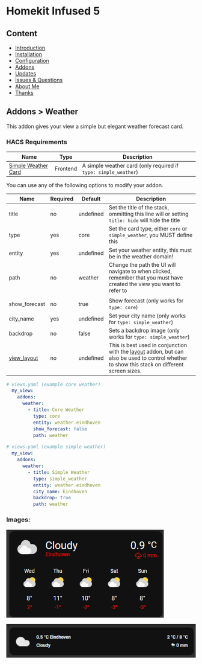 # Homekit Infused 5

## Content
- [Introduction](../index.md)
- [Installation](../installation.md)
- [Configuration](../configuration.md)
- [Addons](../addons.md)
- [Updates](../updates.md)
- [Issues & Questions](../issues.md)
- [About Me](../about.md)
- [Thanks](../thanks.md)

## Addons > Weather

This addon gives your view a simple but elegant weather forecast card.

### HACS Requirements

| Name | Type  | Description |
|----------------------------------|-------------|---------------------------------------------------------------------------------------------------------------------------------------------------------------------------------------------------------|
| [Simple Weather Card](https://github.com/kalkih/simple-weather-card) | Frontend | A simple weather card (only required if `type: simple_weather`) |

You can use any of the following options to modify your addon.

| Name | Required | Default | Description |
|----------------------------------|-------------|----------------------|-----------------------------------------------------------------------------------------------------------------------------------------------------------------------------------|
| title | no | undefined | Set the title of the stack, ommitting this line will or setting `title: hide` will hide the title |
| type | yes | core | Set the card type, either `core` or `simple_weather`, you MUST define this |
| entity | yes | undefined | Set your weather entity, this must be in the weather domain! |
| path | no | weather | Change the path the UI will navigate to when clicked, remember that you must have created the view you want to refer to |
|||||
| show_forecast | no | true | Show forecast (only works for `type: core`) |
| city_name | yes | undefined | Set your city name (only works for `type: simple_weather`) |
| backdrop | no | false | Sets a backdrop image (only works for `type: simple_weather`) |
| [view_layout](layout.md#view-layout) | no | undefined | This is best used in conjunction with the [layout](layout.md#view-layout) addon, but can also be used to control whether to show this stack on different screen sizes. |

```yaml
# views.yaml (example core weather)
  my_view:
    addons:
      weather:
        - title: Core Weather
          type: core
          entity: weather.eindhoven
          show_forecast: false
          path: weather
```
```yaml
# views.yaml (example simple weather)
  my_view:
    addons:
      weather:
        - title: Simple Weather
          type: simple_weather
          entity: weather.eindhoven
          city_name: Eindhoven
          backdrop: true
          path: weather
```

### Images:

![Homekit Infused](../images/hki-weather-1.png)

![Homekit Infused](../images/hki-weather-2.png)
